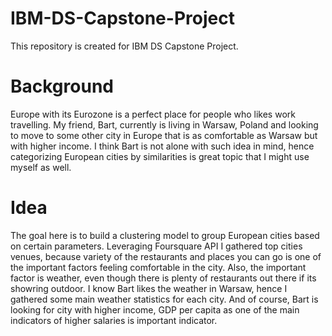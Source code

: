 # IBM-DS-Capstone-Project
This repository is created for IBM DS Capstone Project.

# Background
Europe with its Eurozone is a perfect place for people who likes work travelling. My friend, Bart, currently is living in Warsaw, Poland and looking to move to some other city in Europe that is as comfortable as Warsaw but with higher income. I think Bart is not alone with such idea in mind, hence categorizing European cities by similarities is great topic that I might use myself as well.

# Idea
The goal here is to build a clustering model to group European cities based on certain parameters. Leveraging Foursquare API I gathered top cities venues, because variety of the restaurants and places you can go is one of the important factors feeling comfortable in the city. Also, the important factor is weather, even though there is plenty of restaurants out there if its showring outdoor. I know Bart likes the weather in Warsaw, hence I gathered some main weather statistics for each city. And of course, Bart is looking for city with higher income, GDP per capita as one of the main indicators of higher salaries is important indicator.

